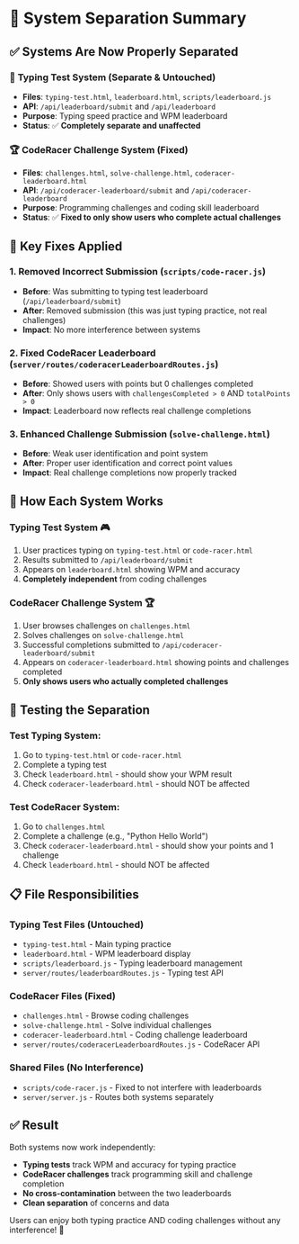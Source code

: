 # 🔄 System Separation Summary

## ✅ **Systems Are Now Properly Separated**

### 🎯 **Typing Test System** (Separate & Untouched)
- **Files**: `typing-test.html`, `leaderboard.html`, `scripts/leaderboard.js`
- **API**: `/api/leaderboard/submit` and `/api/leaderboard`
- **Purpose**: Typing speed practice and WPM leaderboard
- **Status**: ✅ **Completely separate and unaffected**

### 🏆 **CodeRacer Challenge System** (Fixed)
- **Files**: `challenges.html`, `solve-challenge.html`, `coderacer-leaderboard.html`
- **API**: `/api/coderacer-leaderboard/submit` and `/api/coderacer-leaderboard`
- **Purpose**: Programming challenges and coding skill leaderboard
- **Status**: ✅ **Fixed to only show users who complete actual challenges**

## 🔧 **Key Fixes Applied**

### 1. **Removed Incorrect Submission** (`scripts/code-racer.js`)
- **Before**: Was submitting to typing test leaderboard (`/api/leaderboard/submit`)
- **After**: Removed submission (this was just typing practice, not real challenges)
- **Impact**: No more interference between systems

### 2. **Fixed CodeRacer Leaderboard** (`server/routes/coderacerLeaderboardRoutes.js`)
- **Before**: Showed users with points but 0 challenges completed
- **After**: Only shows users with `challengesCompleted > 0` AND `totalPoints > 0`
- **Impact**: Leaderboard now reflects real challenge completions

### 3. **Enhanced Challenge Submission** (`solve-challenge.html`)
- **Before**: Weak user identification and point system
- **After**: Proper user identification and correct point values
- **Impact**: Real challenge completions now properly tracked

## 🎯 **How Each System Works**

### **Typing Test System** 🎮
1. User practices typing on `typing-test.html` or `code-racer.html`
2. Results submitted to `/api/leaderboard/submit`
3. Appears on `leaderboard.html` showing WPM and accuracy
4. **Completely independent** from coding challenges

### **CodeRacer Challenge System** 🏆
1. User browses challenges on `challenges.html`
2. Solves challenges on `solve-challenge.html`
3. Successful completions submitted to `/api/coderacer-leaderboard/submit`
4. Appears on `coderacer-leaderboard.html` showing points and challenges completed
5. **Only shows users who actually completed challenges**

## 🧪 **Testing the Separation**

### Test Typing System:
1. Go to `typing-test.html` or `code-racer.html`
2. Complete a typing test
3. Check `leaderboard.html` - should show your WPM result
4. Check `coderacer-leaderboard.html` - should NOT be affected

### Test CodeRacer System:
1. Go to `challenges.html`
2. Complete a challenge (e.g., "Python Hello World")
3. Check `coderacer-leaderboard.html` - should show your points and 1 challenge
4. Check `leaderboard.html` - should NOT be affected

## 📋 **File Responsibilities**

### **Typing Test Files** (Untouched)
- `typing-test.html` - Main typing practice
- `leaderboard.html` - WPM leaderboard display
- `scripts/leaderboard.js` - Typing leaderboard management
- `server/routes/leaderboardRoutes.js` - Typing test API

### **CodeRacer Files** (Fixed)
- `challenges.html` - Browse coding challenges
- `solve-challenge.html` - Solve individual challenges
- `coderacer-leaderboard.html` - Coding challenge leaderboard
- `server/routes/coderacerLeaderboardRoutes.js` - CodeRacer API

### **Shared Files** (No Interference)
- `scripts/code-racer.js` - Fixed to not interfere with leaderboards
- `server/server.js` - Routes both systems separately

## ✅ **Result**

Both systems now work independently:
- **Typing tests** track WPM and accuracy for typing practice
- **CodeRacer challenges** track programming skill and challenge completion
- **No cross-contamination** between the two leaderboards
- **Clean separation** of concerns and data

Users can enjoy both typing practice AND coding challenges without any interference! 🚀